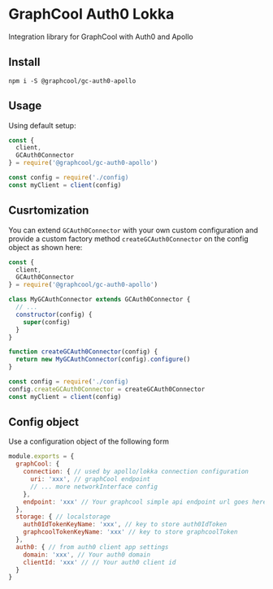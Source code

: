 # GraphCool Auth0 Lokka

Integration library for GraphCool with Auth0 and Apollo

## Install

`npm i -S @graphcool/gc-auth0-apollo`

## Usage

Using default setup:

```js
const {
  client,
  GCAuth0Connector
} = require('@graphcool/gc-auth0-apollo')

const config = require('./config)
const myClient = client(config)
```

## Cusrtomization

You can extend `GCAuth0Connector` with your own custom configuration and provide a custom factory method `createGCAuth0Connector` on the config object as shown here:

```js
const {
  client,
  GCAuth0Connector
} = require('@graphcool/gc-auth0-apollo')

class MyGCAuthConnector extends GCAuth0Connector {
  // ...
  constructor(config) {
    super(config)
  }
}

function createGCAuth0Connector(config) {
  return new MyGCAuthConnector(config).configure()
}

const config = require('./config)
config.createGCAuth0Connector = createGCAuth0Connector
const myClient = client(config)
```

## Config object

Use a configuration object of the following form

```js
module.exports = {
  graphCool: {
    connection: { // used by apollo/lokka connection configuration
      uri: 'xxx', // graphCool endpoint
      // ... more networkInterface config
    },
    endpoint: 'xxx' // Your graphcool simple api endpoint url goes here
  },
  storage: { // localstorage
    auth0IdTokenKeyName: 'xxx', // key to store auth0IdToken
    graphcoolTokenKeyName: 'xxx' // key to store graphcoolToken
  },
  auth0: { // from auth0 client app settings
    domain: 'xxx', // Your auth0 domain
    clientId: 'xxx' // // Your auth0 client id
  }
}
```

